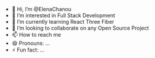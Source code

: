 - 👋 Hi, I’m @ElenaChanou
- 👀 I’m interested in Full Stack Development
- 🌱 I’m currently learning React Three Fiber
- 💞️ I’m looking to collaborate on any Open Source Project
- 📫 How to reach me 
- 😄 Pronouns: ...
- ⚡ Fun fact: ...

<!---
ElenaChanou/ElenaChanou is a ✨ special ✨ repository because its `README.md` (this file) appears on your GitHub profile.
You can click the Preview link to take a look at your changes.
--->
